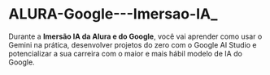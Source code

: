 # ALURA-Google---Imersao-IA_
Durante a **Imersão IA da Alura e do Google**, você vai aprender como usar o Gemini na prática, desenvolver projetos do zero com o Google AI Studio e potencializar a sua carreira com o maior e mais hábil modelo de IA do Google.
